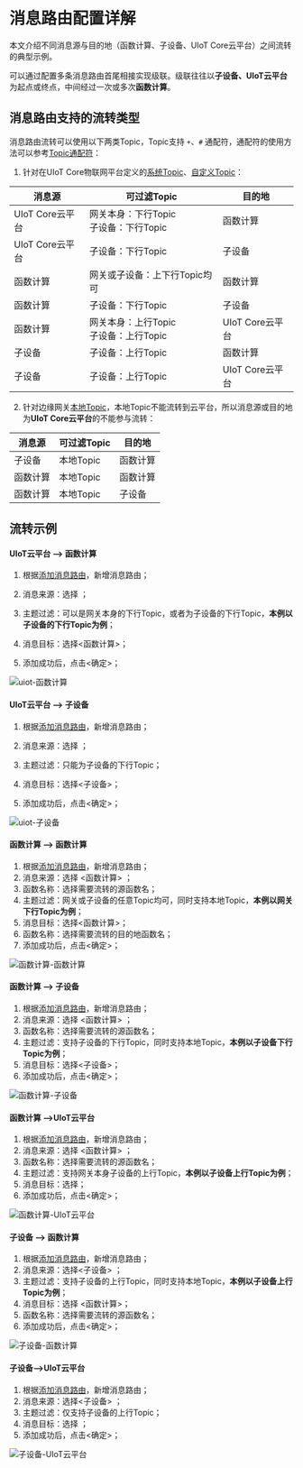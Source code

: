 # 消息路由配置详解

本文介绍不同消息源与目的地（函数计算、子设备、UIoT Core云平台）之间流转的典型示例。

可以通过配置多条消息路由首尾相接实现级联。级联往往以**子设备、UIoT云平台**为起点或终点，中间经过一次或多次**函数计算**。

## 消息路由支持的流转类型

消息路由流转可以使用以下两类Topic，Topic支持 `+`、`#` 通配符，通配符的使用方法可以参考[Topic通配符](https://docs.ucloud.cn/iot/uiot-core/console_guide/product_device/topic?id=topic通配符)：

1. 针对在UIoT Core物联网平台定义的[系统Topic](https://docs.ucloud.cn/uiot-core/console_guide/product_device/topic#系统Topic)、[自定义Topic](https://docs.ucloud.cn/uiot-core/console_guide/product_device/topic#用户自定义Topic)：

| 消息源          | 可过滤Topic                                   | 目的地          |
| --------------- | --------------------------------------------- | --------------- |
| UIoT Core云平台 | 网关本身：下行Topic<br>    子设备：下行Topic  | 函数计算        |
| UIoT Core云平台 | 子设备：下行Topic                             | 子设备          |
| 函数计算        | 网关或子设备：上下行Topic均可                 | 函数计算        |
| 函数计算        | 子设备：下行Topic                             | 子设备          |
| 函数计算        | 网关本身：上行Topic<br/>    子设备：上行Topic | UIoT Core云平台 |
| 子设备          | 子设备：上行Topic                             | 函数计算        |
| 子设备          | 子设备：上行Topic                             | UIoT Core云平台 |

2. 针对边缘网关[本地Topic](/uiot-edge/user_guide/message_route/add_msg_route#关于本地Topic的一些限制)，本地Topic不能流转到云平台，所以消息源或目的地为**UIoT Core云平台**的不能参与流转：

| 消息源   | 可过滤Topic | 目的地   |
| -------- | ----------- | -------- |
| 子设备   | 本地Topic   | 函数计算 |
| 函数计算 | 本地Topic   | 函数计算 |
| 函数计算 | 本地Topic   | 子设备   |

## 流转示例

#### UIoT云平台 ——> 函数计算

1. 根据[添加消息路由](/uiot-edge/user_guide/message_route/add_msg_route)，新增消息路由；

2. 消息来源：选择 <IoT Core> ；

3. 主题过滤：可以是网关本身的下行Topic，或者为子设备的下行Topic，**本例以子设备的下行Topic为例**；

4. 消息目标：选择<函数计算>；

5. 添加成功后，点击<确定>；

![uiot-函数计算](../../images/uiot-函数计算.png)

#### UIoT云平台 ——> 子设备

1. 根据[添加消息路由](/uiot-edge/user_guide/message_route/add_msg_route)，新增消息路由；

2. 消息来源：选择 <IoT Core> ；

3. 主题过滤：只能为子设备的下行Topic；

4. 消息目标：选择<子设备>；

5. 添加成功后，点击<确定>；

![uiot-子设备](../../images/uiot-子设备.png)

#### 函数计算 ——> 函数计算

1. 根据[添加消息路由](/uiot-edge/user_guide/message_route/add_msg_route)，新增消息路由；
2. 消息来源：选择 <函数计算> ；
3. 函数名称：选择需要流转的源函数名；
4. 主题过滤：网关或子设备的任意Topic均可，同时支持本地Topic，**本例以网关下行Topic为例**；
5. 消息目标：选择<函数计算>；
6. 函数名称：选择需要流转的目的地函数名；
7. 添加成功后，点击<确定>；

![函数计算-函数计算](../../images/函数计算-函数计算.png)

#### 函数计算 ——> 子设备

1. 根据[添加消息路由](/uiot-edge/user_guide/message_route/add_msg_route)，新增消息路由；
2. 消息来源：选择 <函数计算> ；
3. 函数名称：选择需要流转的源函数名；
4. 主题过滤：支持子设备的下行Topic，同时支持本地Topic，**本例以子设备下行Topic为例**；
5. 消息目标：选择<子设备>；
6. 添加成功后，点击<确定>；

![函数计算-子设备](../../images/函数计算-子设备.png)

#### 函数计算 ——>UIoT云平台

1. 根据[添加消息路由](/uiot-edge/user_guide/message_route/add_msg_route)，新增消息路由；
2. 消息来源：选择 <函数计算> ；
3. 函数名称：选择需要流转的源函数名；
4. 主题过滤：支持网关本身子设备的上行Topic，**本例以子设备上行Topic为例**；
5. 消息目标：选择<IoT Core>；
6. 添加成功后，点击<确定>；

![函数计算-UIoT云平台](../../images/函数计算-UIoT云平台.png)

#### 子设备 ——> 函数计算

1. 根据[添加消息路由](/uiot-edge/user_guide/message_route/add_msg_route)，新增消息路由；
2. 消息来源：选择<子设备> ；
3. 主题过滤：支持子设备的上行Topic，同时支持本地Topic，**本例以子设备上行Topic为例**；
4. 消息目标：选择 <函数计算>；
5. 函数名称：选择需要流转的源函数名；
6. 添加成功后，点击<确定>；

![子设备-函数计算](../../images/子设备-函数计算.png)

#### 子设备——>UIoT云平台

1. 根据[添加消息路由](/uiot-edge/user_guide/message_route/add_msg_route)，新增消息路由；
2. 消息来源：选择<子设备> ；
3. 主题过滤：仅支持子设备的上行Topic；
4. 消息目标：选择 <IoT Core>；
5. 添加成功后，点击<确定>；

![子设备-UIoT云平台](../../images/子设备-UIoT云平台.png)